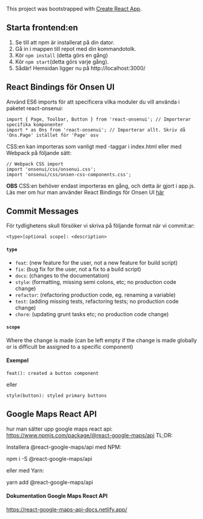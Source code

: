 This project was bootstrapped with [Create React App](https://github.com/facebook/create-react-app).

## Starta frontend:en 
1. Se till att npm är installerat på din dator.
2. Gå in i mappen till repot med din kommandotolk.
3. Kör `npm install` (detta görs en gång)
4. Kör `npm start`(detta görs varje gång). 
5. Sådär! Hemsidan ligger nu på http://localhost:3000/


## React Bindings för Onsen UI

Använd ES6 imports för att specificera vilka moduler du vill använda i paketet react-onsenui: 

```
import { Page, Toolbar, Button } from 'react-onsenui'; // Importerar specifika komponenter
import * as Ons from 'react-onsenui'; // Importerar allt. Skriv då 'Ons.Page' istället för 'Page' osv
```

CSS:en kan importeras som vanligt med <link>-taggar i index.html eller med Webpack på följande sätt:

```
// Webpack CSS import
import 'onsenui/css/onsenui.css';
import 'onsenui/css/onsen-css-components.css';
```

**OBS** CSS:en behöver endast importeras en gång, och detta är gjort i app.js.
Läs mer om hur man använder React Bindings för Onsen UI [här](https://onsen.io/v2/guide/react/)


## Commit Messages

För tydlighetens skull försöker vi skriva på följande format när vi commit:ar: 

```
<type>[optional scope]: <description>
```

#### `type`
* `feat`: (new feature for the user, not a new feature for build script)
* `fix`: (bug fix for the user, not a fix to a build script)
* `docs`: (changes to the documentation)
* `style`: (formatting, missing semi colons, etc; no production code change)
* `refactor`: (refactoring production code, eg. renaming a variable)
* `test`: (adding missing tests, refactoring tests; no production code change)
* `chore`: (updating grunt tasks etc; no production code change)

#### `scope`
Where the change is made (can be left empty if the change is made globally or is difficult be assigned to a specific component)

#### Exempel

`feat(): created a button component`

eller

`style(button): styled primary buttons`


## Google Maps React API
hur man sätter upp google maps react api: https://www.npmjs.com/package/@react-google-maps/api
TL;DR:

Installera @react-google-maps/api med NPM:

npm i -S @react-google-maps/api

eller med Yarn:

yarn add @react-google-maps/api

#### Dokumentation Google Maps React API
https://react-google-maps-api-docs.netlify.app/
